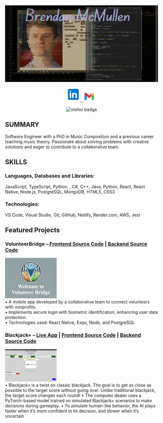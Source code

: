 ![Header](Brendan.jpg)

<p align="center">
  <a href="https://linkedin.com/in/brendangmcmullen/" target="_blank" rel="noopenernoreferrer"><img class="linkedin-icon" src="icons8-linkedin-48.png">&nbsp;&nbsp;</a>
  <a href="mailto:brendangmcmullen@gmail.com" target="_blank" rel="noopener noreferrer"><img height="35" src="./icons8-gmail-48.png"></a>&nbsp;&nbsp;
</p>


<p align="center">
  <img src="https://visitor-badge.laobi.icu/badge?page_id=bgmcmullen&left_color=green&right_color=red" width="110px" alt="visitor badge"/>
</p>

## SUMMARY
Software Engineer with a PhD in Music Composition and a previous career teaching music theory. Passionate about solving problems with creative solutions and eager to contribute to a collaborative team.
## SKILLS
### Languages, Databases and Libraries: 
JavaScript, TypeScript, Python, , C#, C++, Java, Python, React, React Native, Node.js, PostgreSQL, MongoDB, HTML5, CSS3
### Technologies: 
VS Code, Visual Studio, Git, GitHub, Netlify, Render.com, AWS, Jest

## Featured Projects

### VolunteerBridge – [Frontend Source Code](https://github.com/TechSpark-Solutions/VolunteerBridgeApp) | [Backend Source Code](https://github.com/TechSpark-Solutions/VolunteerBridge-AuthAPI)
<img src="VB-5.png" style='width: 170px;'>\
•	A mobile app developed by a collaborative team to connect volunteers with nonprofits.\
•	Implements secure login with biometric identification, enhancing user data protection.\
•	Technologies used: React Native, Expo, Node, and PostgreSQL

### Blackjack+ – [Live App](https://black-jack4445.netlify.app) | [Frontend Source Code](https://github.com/bgmcmullen/BlackJack-plus) | [Backend Source Code](https://github.com/bgmcmullen/BlackJack-plus-server)
<img src="p1.png" style='width: 170px;'>\
•	Blackjack+ is a twist on classic blackjack. The goal is to get as close as possible to the target score without going over. Unlike traditional blackjack, the target score changes each round!
•	The computer dealer uses a PyTorch-based model trained on simulated Blackjack+ scenarios to make decisions during gameplay.
•	To simulate human-like behavior, the AI plays faster when it’s more confident in its decision, and slower when it’s uncertain
